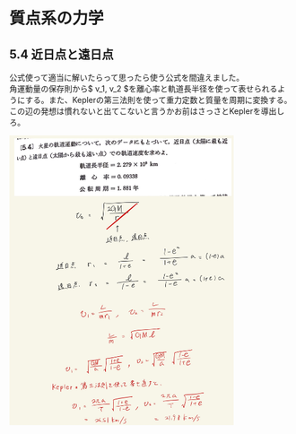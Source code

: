 <script type="text/javascript" async src="https://cdnjs.cloudflare.com/ajax/libs/mathjax/2.7.7/MathJax.js?config=TeX-MML-AM_CHTML">
</script>

<script type="text/x-mathjax-config">
 MathJax.Hub.Config({
 tex2jax: {
 inlineMath: [['$', '$'] ],
 displayMath: [ ['$$','$$'], ["\\[","\\]"] ]
 }
 });
</script>

# 質点系の力学
## 5.4 近日点と遠日点

公式使って適当に解いたらって思ったら使う公式を間違えました。
<br>
角運動量の保存則から$ v_1, v_2 $を離心率と軌道長半径を使って表せられるようにする。また、Keplerの第三法則を使って重力定数と質量を周期に変換する。
<br>
この辺の発想は慣れないと出てこないと言うかお前はさっさとKeplerを導出しろ。

<img width="400" alt="rikigaku-137" src="./images/dsp-4/rikigaku-137.jpg">